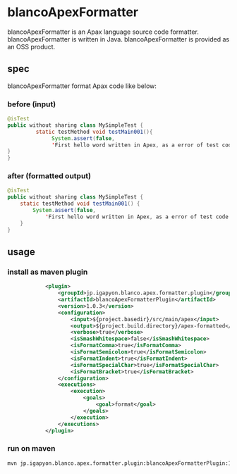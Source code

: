 # blancoApexFormatter

blancoApexFormatter is an Apax language source code formatter.
blancoApexFormatter is written in Java. blancoApexFormatter is provided as an OSS product.

## spec

blancoApexFormatter format Apax code like below:

### before (input)

```java
@isTest
public without sharing class MySimpleTest {
         static testMethod void testMain001(){
              System.assert(false,
              'First hello word written in Apex, as a error of test code.');
}
}
```

### after (formatted output)

```java
@isTest
public without sharing class MySimpleTest {
    static testMethod void testMain001() {
        System.assert(false,
            'First hello word written in Apex, as a error of test code.');
    }
}
```

## usage

### install as maven plugin

```xml
            <plugin>
                <groupId>jp.igapyon.blanco.apex.formatter.plugin</groupId>
                <artifactId>blancoApexFormatterPlugin</artifactId>
                <version>1.0.3</version>
                <configuration>
                    <input>${project.basedir}/src/main/apex</input>
                    <output>${project.build.directory}/apex-formatted</output>
                    <verbose>true</verbose>
                    <isSmashWhitespace>false</isSmashWhitespace>
                    <isFormatComma>true</isFormatComma>
                    <isFormatSemicolon>true</isFormatSemicolon>
                    <isFormatIndent>true</isFormatIndent>
                    <isFormatSpecialChar>true</isFormatSpecialChar>
                    <isFormatBracket>true</isFormatBracket>
                </configuration>
                <executions>
                    <execution>
                        <goals>
                            <goal>format</goal>
                        </goals>
                    </execution>
                </executions>
            </plugin>
```

### run on maven

```sh
mvn jp.igapyon.blanco.apex.formatter.plugin:blancoApexFormatterPlugin:1.0.3:format
```
